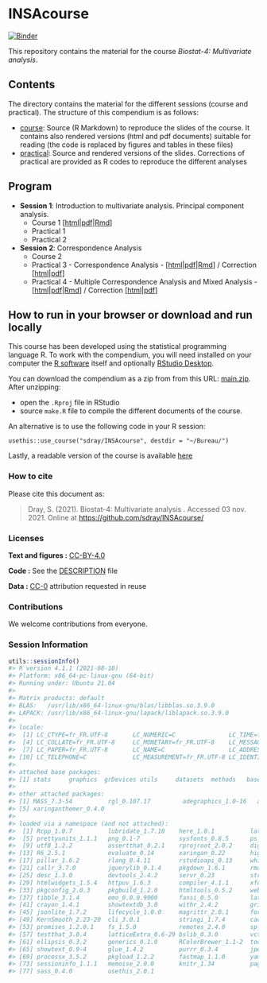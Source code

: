 
<!-- README.md is generated from README.Rmd. Please edit that file -->

# INSAcourse

[![Binder](https://mybinder.org/badge_logo.svg)](https://mybinder.org/v2/gh/sdray/INSAcourse/main?urlpath=rstudio)

This repository contains the material for the course *Biostat-4:
Multivariate analysis*.

## Contents

The directory contains the material for the different sessions (course
and practical). The structure of this compendium is as follows:

-   [course](course): Source (R Markdown) to reproduce the slides of the
    course. It contains also rendered versions (html and pdf documents)
    suitable for reading (the code is replaced by figures and tables in
    these files)
-   [practical](practical): Source and rendered versions of the slides.
    Corrections of practical are provided as R codes to reproduce the
    different analyses

## Program

-   **Session 1**: Introduction to multivariate analysis. Principal
    component analysis.
    -   Course 1
        \[[html](course/session1/session1.html)\|[pdf](course/session1/session1.pdf)\|[Rmd](course/session1/session1.Rmd)\]
    -   Practical 1
    -   Practical 2
-   **Session 2**: Correspondence Analysis
    -   Course 2
    -   Practical 3 - Correspondence Analysis -
        \[[html](practical/session3/session3.html)\|[pdf](practical/session3/session3.pdf)\|[Rmd](practical/session3/session3.Rmd)\]
        / Correction
        \[[html](practical/session3/session3-corrected.html)\|[pdf](practical/session3/session3-corrected.pdf)\]
    -   Practical 4 - Multiple Correspondence Analysis and Mixed
        Analysis -
        \[[html](practical/session4/session4.html)\|[pdf](practical/session4/session4.pdf)\|[Rmd](practical/session4/session4.Rmd)\]
        / Correction
        \[[html](practical/session4/session4-corrected.html)\|[pdf](practical/session4/session4-corrected.pdf)\]

## How to run in your browser or download and run locally

This course has been developed using the statistical programming
language R. To work with the compendium, you will need installed on your
computer the [R software](https://cloud.r-project.org/) itself and
optionally [RStudio
Desktop](https://rstudio.com/products/rstudio/download/).

You can download the compendium as a zip from from this URL:
[main.zip](https://github.com/sdray/INSAcourse/archive/refs/heads/main.zip).
After unzipping:

-   open the `.Rproj` file in RStudio
-   source `make.R` file to compile the different documents of the
    course.

An alternative is to use the following code in your R session:

`usethis::use_course("sdray/INSAcourse", destdir = "~/Bureau/")`

Lastly, a readable version of the course is available
[here](http://sdray.github.io/INSAcourse/)

### How to cite

Please cite this document as:

> Dray, S. (2021). Biostat-4: Multivariate analysis . Accessed 03 nov.
> 2021. Online at <https://github.com/sdray/INSAcourse/>

### Licenses

**Text and figures :**
[CC-BY-4.0](http://creativecommons.org/licenses/by/4.0/)

**Code :** See the [DESCRIPTION](DESCRIPTION) file

**Data :** [CC-0](http://creativecommons.org/publicdomain/zero/1.0/)
attribution requested in reuse

### Contributions

We welcome contributions from everyone.

### Session Information

``` r
utils::sessionInfo()
#> R version 4.1.1 (2021-08-10)
#> Platform: x86_64-pc-linux-gnu (64-bit)
#> Running under: Ubuntu 21.04
#> 
#> Matrix products: default
#> BLAS:   /usr/lib/x86_64-linux-gnu/blas/libblas.so.3.9.0
#> LAPACK: /usr/lib/x86_64-linux-gnu/lapack/liblapack.so.3.9.0
#> 
#> locale:
#>  [1] LC_CTYPE=fr_FR.UTF-8       LC_NUMERIC=C               LC_TIME=fr_FR.UTF-8       
#>  [4] LC_COLLATE=fr_FR.UTF-8     LC_MONETARY=fr_FR.UTF-8    LC_MESSAGES=fr_FR.UTF-8   
#>  [7] LC_PAPER=fr_FR.UTF-8       LC_NAME=C                  LC_ADDRESS=C              
#> [10] LC_TELEPHONE=C             LC_MEASUREMENT=fr_FR.UTF-8 LC_IDENTIFICATION=C       
#> 
#> attached base packages:
#> [1] stats     graphics  grDevices utils     datasets  methods   base     
#> 
#> other attached packages:
#> [1] MASS_7.3-54          rgl_0.107.17         adegraphics_1.0-16   ade4_1.7-18         
#> [5] xaringanthemer_0.4.0
#> 
#> loaded via a namespace (and not attached):
#>  [1] Rcpp_1.0.7          lubridate_1.7.10    here_1.0.1          lattice_0.20-44    
#>  [5] prettyunits_1.1.1   png_0.1-7           sysfonts_0.8.5      ps_1.6.0           
#>  [9] utf8_1.2.2          assertthat_0.2.1    rprojroot_2.0.2     digest_0.6.27      
#> [13] R6_2.5.1            evaluate_0.14       xaringan_0.22       highr_0.9          
#> [17] pillar_1.6.2        rlang_0.4.11        rstudioapi_0.13     whisker_0.4        
#> [21] callr_3.7.0         jquerylib_0.1.4     pkgdown_1.6.1       rmarkdown_2.11     
#> [25] desc_1.3.0          devtools_2.4.2      servr_0.23          stringr_1.4.0      
#> [29] htmlwidgets_1.5.4   httpuv_1.6.3        compiler_4.1.1      xfun_0.26          
#> [33] pkgconfig_2.0.3     pkgbuild_1.2.0      htmltools_0.5.2     websocket_1.4.1    
#> [37] tibble_3.1.4        emo_0.0.0.9000      fansi_0.5.0         later_1.3.0        
#> [41] crayon_1.4.1        showtextdb_3.0      withr_2.4.2         grid_4.1.1         
#> [45] jsonlite_1.7.2      lifecycle_1.0.0     magrittr_2.0.1      formatR_1.11       
#> [49] KernSmooth_2.23-20  cli_3.0.1           stringi_1.7.4       cachem_1.0.6       
#> [53] promises_1.2.0.1    fs_1.5.0            remotes_2.4.0       sp_1.4-5           
#> [57] testthat_3.0.4      latticeExtra_0.6-29 bslib_0.3.0         vctrs_0.3.8        
#> [61] ellipsis_0.3.2      generics_0.1.0      RColorBrewer_1.1-2  tools_4.1.1        
#> [65] showtext_0.9-4      glue_1.4.2          purrr_0.3.4         jpeg_0.1-9         
#> [69] processx_3.5.2      pkgload_1.2.2       fastmap_1.1.0       yaml_2.2.1         
#> [73] sessioninfo_1.1.1   memoise_2.0.0       knitr_1.34          pagedown_0.15      
#> [77] sass_0.4.0          usethis_2.0.1
```

